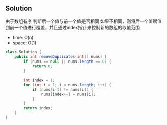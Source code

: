 ## Solution
由于数组有序
判断后一个值与前一个值是否相同
如果不相同，则将后一个值赋值到前一个值进行覆盖，并且通过index指针来控制新的数组的取值范围

- time: O(n)
- space: O(1)
```java
class Solution {
    public int removeDuplicates(int[] nums) {
        if (nums == null || nums.length == 0) {
            return 0;
        }
    
        int index = 1;
        for (int i = 1; i < nums.length; i++) {
            if (nums[i-1] != nums[i]) {
                nums[index++] = nums[i];
            }
        }
        return index;
    }
}
```